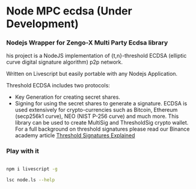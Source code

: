 # Node MPC ecdsa (Under Development)

### Nodejs Wrapper for Zengo-X Multi Party Ecdsa library

his project is a NodeJS implementation of {t,n}-threshold ECDSA (elliptic curve digital signature algorithm) p2p network.

Written on Livescript but easily portable with any Nodejs Application.

Threshold ECDSA includes two protocols:

* Key Generation for creating secret shares.
* Signing for using the secret shares to generate a signature.
ECDSA is used extensively for crypto-currencies such as Bitcoin, Ethereum (secp256k1 curve), NEO (NIST P-256 curve) and much more. This library can be used to create MultiSig and ThresholdSig crypto wallet. For a full background on threshold signatures please read our Binance academy article [Threshold Signatures Explained](https://academy.binance.com/en/articles/threshold-signatures-explained)
 

### Play with it

```sh

npm i livescript -g

lsc node.ls --help

```